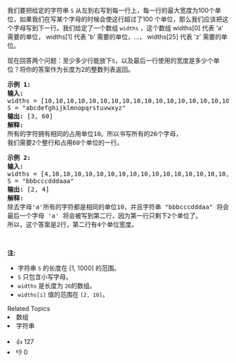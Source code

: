 <p>我们要把给定的字符串 <code>S</code>&nbsp;从左到右写到每一行上，每一行的最大宽度为100个单位，如果我们在写某个字母的时候会使这行超过了100 个单位，那么我们应该把这个字母写到下一行。我们给定了一个数组&nbsp;<code>widths</code>&nbsp;，这个数组&nbsp;widths[0] 代表 &#39;a&#39; 需要的单位，&nbsp;widths[1] 代表 &#39;b&#39; 需要的单位，...，&nbsp;widths[25] 代表 &#39;z&#39; 需要的单位。</p>

<p>现在回答两个问题：至少多少行能放下<code>S</code>，以及最后一行使用的宽度是多少个单位？将你的答案作为长度为2的整数列表返回。</p>

<pre>
<strong>示例 1:</strong>
<strong>输入:</strong> 
widths = [10,10,10,10,10,10,10,10,10,10,10,10,10,10,10,10,10,10,10,10,10,10,10,10,10,10]
S = &quot;abcdefghijklmnopqrstuvwxyz&quot;
<strong>输出:</strong> [3, 60]
<strong>解释: 
</strong>所有的字符拥有相同的占用单位10。所以书写所有的26个字母，
我们需要2个整行和占用60个单位的一行。
</pre>

<pre>
<strong>示例 2:</strong>
<strong>输入:</strong> 
widths = [4,10,10,10,10,10,10,10,10,10,10,10,10,10,10,10,10,10,10,10,10,10,10,10,10,10]
S = &quot;bbbcccdddaaa&quot;
<strong>输出:</strong> [2, 4]
<strong>解释: 
</strong>除去字母&#39;a&#39;所有的字符都是相同的单位10，并且字符串 &quot;bbbcccdddaa&quot; 将会覆盖 9 * 10 + 2 * 4 = 98 个单位.
最后一个字母 &#39;a&#39; 将会被写到第二行，因为第一行只剩下2个单位了。
所以，这个答案是2行，第二行有4个单位宽度。
</pre>

<p>&nbsp;</p>

<p><strong>注:</strong></p>

<ul>
	<li>字符串&nbsp;<code>S</code> 的长度在&nbsp;[1, 1000] 的范围。</li>
	<li><code>S</code> 只包含小写字母。</li>
	<li><code>widths</code> 是长度为&nbsp;<code>26</code>的数组。</li>
	<li><code>widths[i]</code>&nbsp;值的范围在&nbsp;<code>[2, 10]</code>。</li>
</ul>
<div><div>Related Topics</div><div><li>数组</li><li>字符串</li></div></div><br><div><li>👍 127</li><li>👎 0</li></div>